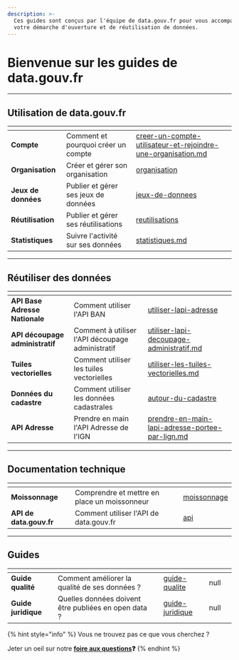 ```yaml
---
description: >-
  Ces guides sont conçus par l'équipe de data.gouv.fr pour vous accompagner dans
  votre démarche d'ouverture et de réutilisation de données.
---
```


# Bienvenue sur les guides de data.gouv.fr

***

## Utilisation de data.gouv.fr

<table data-view="cards"><thead><tr><th></th><th></th><th data-hidden data-card-target data-type="content-ref"></th></tr></thead><tbody><tr><td><strong>Compte</strong></td><td>Comment et pourquoi créer un compte</td><td><a href="publier-des-donnees/guide-data.gouv.fr/creer-un-compte-utilisateur-et-rejoindre-une-organisation.md">creer-un-compte-utilisateur-et-rejoindre-une-organisation.md</a></td></tr><tr><td><strong>Organisation</strong></td><td>Créer et gérer son organisation</td><td><a href="publier-des-donnees/guide-data.gouv.fr/organisation/">organisation</a></td></tr><tr><td><strong>Jeux de données</strong></td><td>Publier et gérer ses jeux de données</td><td><a href="publier-des-donnees/guide-data.gouv.fr/jeux-de-donnees/">jeux-de-donnees</a></td></tr><tr><td><strong>Réutilisation</strong></td><td>Publier et gérer ses réutilisations</td><td><a href="publier-des-donnees/guide-data.gouv.fr/reutilisations/">reutilisations</a></td></tr><tr><td><strong>Statistiques</strong></td><td>Suivre l'activité sur ses données</td><td><a href="publier-des-donnees/guide-data.gouv.fr/statistiques.md">statistiques.md</a></td></tr></tbody></table>

***

## Réutiliser des données

<table data-view="cards"><thead><tr><th></th><th></th><th data-hidden data-card-target data-type="content-ref"></th></tr></thead><tbody><tr><td><strong>API Base Adresse Nationale</strong></td><td>Comment utiliser l'API BAN</td><td><a href="reutiliser-des-donnees/utiliser-les-api-geographiques/utiliser-lapi-adresse/">utiliser-lapi-adresse</a></td></tr><tr><td><strong>API découpage administratif</strong></td><td>Comment à utiliser l'API découpage administratif</td><td><a href="reutiliser-des-donnees/utiliser-les-api-geographiques/utiliser-lapi-decoupage-administratif.md">utiliser-lapi-decoupage-administratif.md</a></td></tr><tr><td><strong>Tuiles vectorielles</strong></td><td>Comment utiliser les tuiles vectorielles</td><td><a href="reutiliser-des-donnees/utiliser-les-api-geographiques/utiliser-les-tuiles-vectorielles.md">utiliser-les-tuiles-vectorielles.md</a></td></tr><tr><td><strong>Données du cadastre</strong></td><td>Comment utiliser les données cadastrales</td><td><a href="reutiliser-des-donnees/autour-du-cadastre/">autour-du-cadastre</a></td></tr><tr><td><strong>API Adresse</strong></td><td>Prendre en main l'API Adresse de l'IGN</td><td><a href="reutiliser-des-donnees/prendre-en-main-lapi-adresse-portee-par-lign.md">prendre-en-main-lapi-adresse-portee-par-lign.md</a></td></tr></tbody></table>

***

## Documentation technique

<table data-view="cards"><thead><tr><th></th><th></th><th data-hidden data-card-target data-type="content-ref"></th></tr></thead><tbody><tr><td><strong>Moissonnage</strong></td><td>Comprendre et mettre en place un moissonneur</td><td><a href="publier-des-donnees/guide-data.gouv.fr/moissonnage/">moissonnage</a></td></tr><tr><td><strong>API de data.gouv.fr</strong></td><td>Comment utiliser l'API de data.gouv.fr</td><td><a href="publier-des-donnees/guide-data.gouv.fr/api/">api</a></td></tr></tbody></table>

***

## Guides

<table data-card-size="large" data-view="cards"><thead><tr><th></th><th></th><th data-hidden></th><th data-hidden data-card-target data-type="content-ref"></th><th data-hidden data-type="rating" data-max="5"></th><th data-hidden data-card-cover data-type="files"></th></tr></thead><tbody><tr><td><strong>Guide qualité</strong></td><td>Comment améliorer la qualité de ses données ?</td><td></td><td><a href="publier-des-donnees/guide-qualite/">guide-qualite</a></td><td>null</td><td></td></tr><tr><td><strong>Guide juridique</strong></td><td>Quelles données doivent être publiées en open data ?</td><td></td><td><a href="publier-des-donnees/guide-juridique/">guide-juridique</a></td><td>null</td><td></td></tr></tbody></table>

{% hint style="info" %}
Vous ne trouvez pas ce que vous cherchez ?&#x20;

Jeter un oeil sur notre [**foire aux questions**](foire-aux-questions.md)**❓**
{% endhint %}

